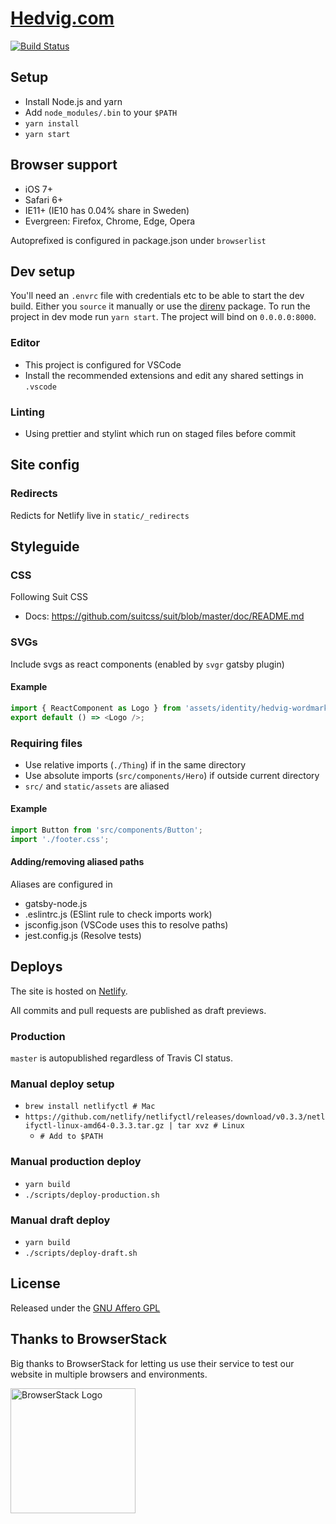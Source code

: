 # [Hedvig.com](https://hedvig.com)

[![Build Status](https://img.shields.io/travis/HedvigInsurance/web/master.svg)](https://travis-ci.org/HedvigInsurance/web)

## Setup

* Install Node.js and yarn
* Add `node_modules/.bin` to your `$PATH`
* `yarn install`
* `yarn start`

## Browser support

* iOS 7+
* Safari 6+
* IE11+ (IE10 has 0.04% share in Sweden)
* Evergreen: Firefox, Chrome, Edge, Opera

Autoprefixed is configured in package.json under `browserlist`

## Dev setup
You'll need an `.envrc` file with credentials etc to be able to start the dev build. Either you `source` it manually or use the [direnv](https://github.com/direnv/direnv) package. To run the project in dev mode run `yarn start`. The project will bind on `0.0.0.0:8000`.

### Editor

* This project is configured for VSCode
* Install the recommended extensions and edit any shared settings in `.vscode`

### Linting

* Using prettier and stylint which run on staged files before commit

## Site config

### Redirects

Redicts for Netlify live in `static/_redirects`

## Styleguide

### CSS

Following Suit CSS

* Docs: https://github.com/suitcss/suit/blob/master/doc/README.md

### SVGs

Include svgs as react components (enabled by `svgr` gatsby plugin)

#### Example

```js
import { ReactComponent as Logo } from 'assets/identity/hedvig-wordmark-solid.svg';
export default () => <Logo />;
```

### Requiring files

* Use relative imports (`./Thing`) if in the same directory
* Use absolute imports (`src/components/Hero`) if outside current directory
* `src/` and `static/assets` are aliased

#### Example

```js
import Button from 'src/components/Button';
import './footer.css';
```

#### Adding/removing aliased paths

Aliases are configured in

* gatsby-node.js
* .eslintrc.js (ESlint rule to check imports work)
* jsconfig.json (VSCode uses this to resolve paths)
* jest.config.js (Resolve tests)

## Deploys

The site is hosted on [Netlify](https://app.netlify.com/sites/hedvig/overview).

All commits and pull requests are published as draft previews.

### Production

`master` is autopublished regardless of Travis CI status.

### Manual deploy setup

* `brew install netlifyctl # Mac`
* `https://github.com/netlify/netlifyctl/releases/download/v0.3.3/netlifyctl-linux-amd64-0.3.3.tar.gz | tar xvz # Linux`
  * `# Add to $PATH`

### Manual production deploy

* `yarn build`
* `./scripts/deploy-production.sh`

### Manual draft deploy

* `yarn build`
* `./scripts/deploy-draft.sh`

## License

Released under the [GNU Affero GPL](./LICENSE)

## Thanks to BrowserStack

Big thanks to BrowserStack for letting us use their service to test our website in multiple browsers and environments.

<a href="https://www.browserstack.com/"><img width=200 alt="BrowserStack Logo" src="https://raw.github.com/hedviginsurance/web/master/media/BrowserStack.png"/></a>
